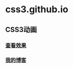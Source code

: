 ﻿# css3.github.io

## CSS3动画

### [查看效果](http://htmlpreview.github.io/? "进入")


### [我的博客](http://www.liumianti.cn/)




